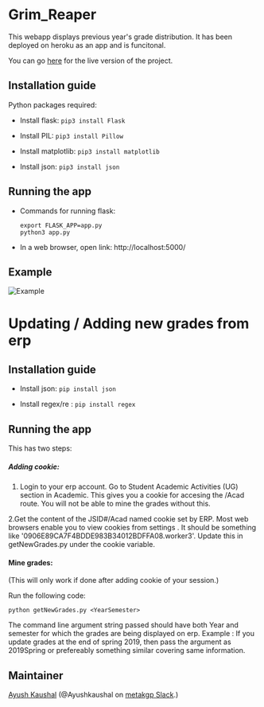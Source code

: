 # Grim_Reaper


This webapp displays previous year's grade distribution. It has been deployed on heroku as an app and is funcitonal.

You can go [here](https://kronos.metakgp.org) for the live version of the project.

## Installation guide

Python packages required:


- Install flask: `pip3 install Flask`

- Install PIL: `pip3 install Pillow`

- Install matplotlib: `pip3 install matplotlib`

- Install json: `pip3 install json`

## Running the app

* Commands for running flask:
  ```
  export FLASK_APP=app.py
  python3 app.py
  ```

* In a web browser, open link: http://localhost:5000/


## Example
![Example](https://github.com/metakgp/Kronos/blob/master/Kronos.gif)


# Updating / Adding new grades from erp

## Installation guide

- Install json: `pip install json`

- Install regex/re  : `pip install regex`

## Running the app

This has two steps:

##### Adding cookie:

  1. Login to your erp account. Go to Student Academic Activities (UG) section in Academic. This gives you a cookie for accesing the /Acad route. You will not be able to mine the grades without this.
  
  
  2.Get the content of the JSID#/Acad named cookie set by ERP. Most web browsers enable you to view cookies from settings . It should be something like '0906E89CA7F4BDDE983B34012BDFFA08.worker3'. Update this in getNewGrades.py under the cookie variable.
  
  
 #### Mine grades:
 
  (This will only work if done after adding cookie of your session.)
  
  Run the following code:
  
  `python getNewGrades.py <YearSemester>`
  
  The command line argument string passed should have both Year and semester for which the grades are being displayed on erp.
  Example : If you update grades at the end of spring 2019, then pass the argument as 2019Spring or prefereably something similar covering same information.
  
## Maintainer

[Ayush Kaushal](https://github.com/Ayushk4) (@Ayushkaushal on [metakgp Slack](https://slack.metakgp.org).)
  
  
